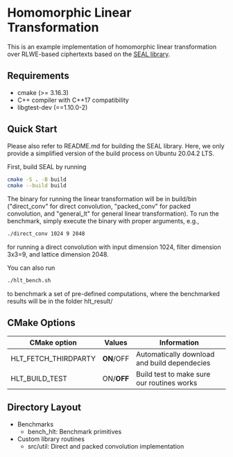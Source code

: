 # Homomorphic Linear Transformation
This is an example implementation of homomorphic linear transformation over
RLWE-based ciphertexts based on the [SEAL library](https://github.com/microsoft/SEAL "SEAL").

## Requirements
- cmake (>= 3.16.3) 
- C++ compiler with C++17 compatibility
- libgtest-dev (==1.10.0-2)

## Quick Start
Please also refer to README.md for building the SEAL library. Here, we only
provide a simplified version of the build process on Ubuntu 20.04.2 LTS.

First, build SEAL by running

```sh
cmake -S . -B build
cmake --build build
```

The binary for running the linear transformation will be in build/bin
("direct_conv" for direct convolution, "packed_conv" for packed convolution,
and "general_lt" for general linear transformation). To run the benchmark,
simply execute the binary with proper arguments, e.g.,
```sh
./direct_conv 1024 9 2048
```
for running a direct convolution with input dimension 1024, filter dimension
 3x3=9, and lattice dimension 2048.

 You can also run 
```sh
./hlt_bench.sh
```
to benchmark a set of pre-defined computations, where the benchmarked results
will be in the folder hlt_result/

## CMake Options

| CMake option | Values | Information |
| --- | --- | --- |
| HLT_FETCH_THIRDPARTY | **ON**/OFF | Automatically download and build dependecies
| HLT_BUILD_TEST | ON/**OFF** | Build test to make sure our routines works

## Directory Layout
- Benchmarks
  - bench_hlt: Benchmark primitives
- Custom library routines
  - src/util: Direct and packed convolution implementation
